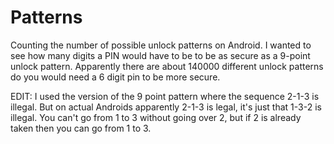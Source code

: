 # Patterns
Counting the number of possible unlock patterns on Android.
I wanted to see how many digits a PIN would have to be to be as secure as a 9-point unlock pattern.
Apparently there are about 140000 different unlock patterns do you would need a 6 digit pin to be more secure.

EDIT: I used the version of the 9 point pattern where the sequence 2-1-3 is illegal.
But on actual Androids apparently 2-1-3 is legal, it's just that 1-3-2 is illegal.
You can't go from 1 to 3 without going over 2, but if 2 is already taken then you can go from 1 to 3.
